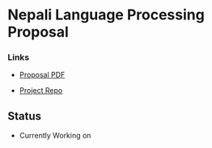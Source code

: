 # Nepali Language Processing Proposal

### Links
* [Proposal PDF](https://github.com/NirajanBekoju/Nepali-Language-Processing-Report/blob/master/Proposal/main.pdf) 

* [Project Repo](https://github.com/NirajanBekoju/Nepali-Language-Processing)

## Status
* Currently Working on